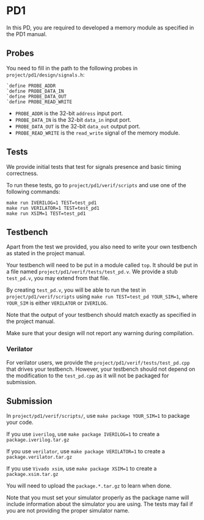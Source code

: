 # PD1

In this PD, you are required to developed a memory module as specified in the PD1 manual.

## Probes

You need to fill in the path to the following probes in `project/pd1/design/signals.h`:

```
`define PROBE_ADDR       
`define PROBE_DATA_IN    
`define PROBE_DATA_OUT   
`define PROBE_READ_WRITE 
```

- `PROBE_ADDR` is the 32-bit `address` input port.
- `PROBE_DATA_IN` is the 32-bit `data_in` input port.
- `PROBE_DATA_OUT` is the 32-bit `data_out` output port.
- `PROBE_READ_WRITE` is the `read_write` signal of the memory module.


## Tests

We provide initial tests that test for signals presence and basic timing correctness.

To run these tests, go to `project/pd1/verif/scripts` and use one of the following commands:

```
make run IVERILOG=1 TEST=test_pd1
make run VERILATOR=1 TEST=test_pd1
make run XSIM=1 TEST=test_pd1
```

## Testbench

Apart from the test we provided, you also need to write your own testbench as stated in the project manual.

Your testbench will need to be put in a module called `top`.
It should be put in a file named `project/pd1/verif/tests/test_pd.v`.
We provide a stub `test_pd.v`, you may extend from that file.

By creating `test_pd.v`, you will be able to run the test in `project/pd1/verif/scripts` using `make run TEST=test_pd YOUR_SIM=1`, where `YOUR_SIM` is either `VERILATOR` or `IVERILOG`.

Note that the output of your testbench should match exactly as specified in the project manual.

Make sure that your design will not report any warning during compilation.

### Verilator

For verilator users, we provide the `project/pd1/verif/tests/test_pd.cpp` that drives your testbench. 
However, your testbench should not depend on the modification to the `test_pd.cpp` as it will not be packaged for submission.

## Submission

In `project/pd1/verif/scripts/`, use `make package YOUR_SIM=1` to package your code.

If you use `iverilog`, use `make package IVERILOG=1` to create a `package.iverilog.tar.gz`

If you use `verilator`, use `make package VERILATOR=1` to create a `package.verilator.tar.gz`

If you use `Vivado xsim`, use `make package XSIM=1` to create a `package.xsim.tar.gz`

You will need to upload the `package.*.tar.gz` to learn when done.

Note that you must set your simulator properly as the package name will include
information about the simulator you are using.
The tests may fail if you are not providing the proper simulator name.

